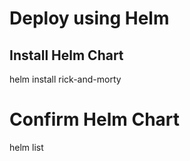 # Deploy using Helm

## Install Helm Chart

helm install rick-and-morty

# Confirm Helm Chart

helm list
